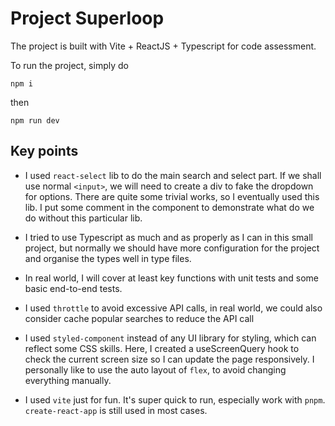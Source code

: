 # Project Superloop

The project is built with Vite + ReactJS + Typescript for code assessment.

To run the project, simply do

```
npm i
```

then

```
npm run dev
```

## Key points

- I used `react-select` lib to do the main search and select part. If we shall use normal `<input>`, we will need to create a div to fake the dropdown for options. There are quite some trivial works, so I eventually used this lib. I put some comment in the component to demonstrate what do we do without this particular lib.

* I tried to use Typescript as much and as properly as I can in this small project, but normally we should have more configuration for the project and organise the types well in type files.

- In real world, I will cover at least key functions with unit tests and some basic end-to-end tests.

- I used `throttle` to avoid excessive API calls, in real world, we could also consider cache popular searches to reduce the API call

- I used `styled-component` instead of any UI library for styling, which can reflect some CSS skills. Here, I created a useScreenQuery hook to check the current screen size so I can update the page responsively. I personally like to use the auto layout of `flex`, to avoid changing everything manually.

* I used `vite` just for fun. It's super quick to run, especially work with `pnpm`. `create-react-app` is still used in most cases.
